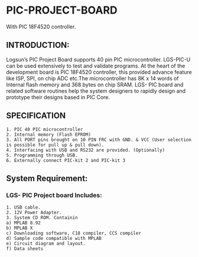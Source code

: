 # PIC-PROJECT-BOARD
With PIC 18F4520 controller.
## INTRODUCTION:
Logsun’s PIC Project Board supports 40 pin PIC microcontroller. LGS-PIC-U can be used extensively to test and validate programs. At the heart of the development board is PIC 18F4520 controller, this provided advance feature like ISP, SPI, on chip ADC etc.The microcontroller has 8K x 14 words of Internal flash memory and 368 bytes on chip SRAM. LGS- PIC board and related software routines help the system designers to rapidly design and prototype their designs based in PIC Core.
## SPECIFICATION
    1. PIC 40 PIC microcontroller
    2. Internal memory (Flash EPROM)
    3. All PORT pins brought on 10 PIN FRC with GND. & VCC (User selection is possible for pull up & pull down).
    4. Interfacing with USB and RS232 are provided. (Optionally)
    5. Programming through USB.
    6. Externally connect PIC-kit 2 and PIC-kit 3
 ## System Requirement:
 ### LGS- PIC Project board Includes:
    1. USB cable.
    2. 12V Power Adapter.
    3. System CD ROM. Containin
    a) MPLAB 8.92
    b) MPLAB X
    c) Downloading software, C18 compiler, CCS compiler
    d) Sample code compatible with MPLAB
    e) Circuit diagram and layout.
    f) Data sheets

